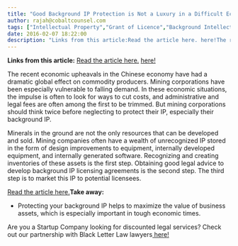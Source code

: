 ```yaml
---
title: "Good Background IP Protection is Not a Luxury in a Difficult Economy."
author: rajah@cobaltcounsel.com
tags: ["Intellectual Property","Grant of Licence","Background Intellectual Property","Commercial Activities","Rajah"]
date: 2016-02-07 18:22:00
description: "Links from this article:Read the article here. here!The recent economic upheavals in the Chinese economy have had a dramatic gl..."
---
```


**Links from this article:**
[Read the article here.](http://www.miningaustralia.com.au/features/industry-q-a-are-you-protecting-your-technology-r)
[ here!](http://blackletterlaw.ca/)

The recent economic upheavals in the Chinese economy have had a dramatic global effect on commodity producers. Mining corporations have been especially vulnerable to falling demand. In these economic situations, the impulse is often to look for ways to cut costs, and administrative and legal fees are often among the first to be trimmed. But mining corporations should think twice before neglecting to protect their IP, especially their background IP.

Minerals in the ground are not the only resources that can be developed and sold. Mining companies often have a wealth of unrecognized IP stored in the form of design improvements to equipment, internally developed equipment, and internally generated software. Recognizing and creating inventories of these assets is the first step. Obtaining good legal advice to develop background IP licensing agreements is the second step. The third step is to market this IP to potential licensees.

[Read the article here.](http://www.miningaustralia.com.au/features/industry-q-a-are-you-protecting-your-technology-r)**Take away:**
- Protecting your background IP helps to maximize the value of business assets, which is especially important in tough economic times.

 

Are you a Startup Company looking for discounted legal services? Check out our partnership with Black Letter Law lawyers[ here!](http://blackletterlaw.ca/)